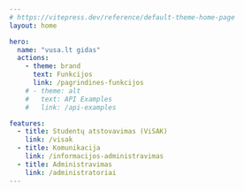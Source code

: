 ```yaml
---
# https://vitepress.dev/reference/default-theme-home-page
layout: home

hero:
  name: "vusa.lt gidas"
  actions:
    - theme: brand
      text: Funkcijos
      link: /pagrindines-funkcijos
    # - theme: alt
    #   text: API Examples
    #   link: /api-examples

features:
  - title: Studentų atstovavimas (ViSAK)
    link: /visak
  - title: Komunikacija
    link: /informacijos-administravimas
  - title: Administravimas
    link: /administratoriai
---
```

